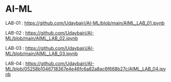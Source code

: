 # AI-ML
LAB-01 : https://github.com/Udaybairi/AI-ML/blob/main/AIML_LAB_01.ipynb

LAB-02 : https://github.com/Udaybairi/AI-ML/blob/main/AIML_LAB_02.ipynb

LAB-03 : https://github.com/Udaybairi/AI-ML/blob/main/AIML_LAB_03.ipynb

LAB-04 : https://github.com/Udaybairi/AI-ML/blob/05258b1046718367e4e46fc6a82a8ac6f668b27c/AIML_LAB_04.ipynb
